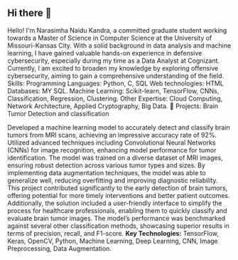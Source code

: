 ## Hi there 👋
Hello! I'm Narasimha Naidu Kandra, a committed graduate student working towards a Master of Science in Computer Science at the University of Missouri-Kansas City. With a solid background in data analysis and machine learning, I have gained valuable hands-on experience in defensive cybersecurity, especially during my time as a Data Analyst at Cognizant. Currently, I am excited to broaden my knowledge by exploring offensive cybersecurity, aiming to gain a comprehensive understanding of the field.
Skills: Programming Languages: Python, C, SQL Web technologies: HTML Databases: MY SQL. Machine Learning: Scikit-learn, TensorFlow, CNNs, Classification, Regression, Clustering. Other Expertise: Cloud Computing, Network Architecture, Applied Cryptography, Big Data. 🚀 Projects: Brain Tumor Detection and classification

Developed a machine learning model to accurately detect and classify brain tumors from MRI scans, achieving an impressive accuracy rate of 92%. Utilized advanced techniques including Convolutional Neural Networks (CNNs) for image recognition, enhancing model performance for tumor identification. The model was trained on a diverse dataset of MRI images, ensuring robust detection across various tumor types and sizes. By implementing data augmentation techniques, the model was able to generalize well, reducing overfitting and improving diagnostic reliability.
This project contributed significantly to the early detection of brain tumors, offering potential for more timely interventions and better patient outcomes. Additionally, the solution included a user-friendly interface to simplify the process for healthcare professionals, enabling them to quickly classify and evaluate brain tumor images. The model’s performance was benchmarked against several other classification methods, showcasing superior results in terms of precision, recall, and F1-score.
**Key Technologies:** TensorFlow, Keras, OpenCV, Python, Machine Learning, Deep Learning, CNN, Image Preprocessing, Data Augmentation.



